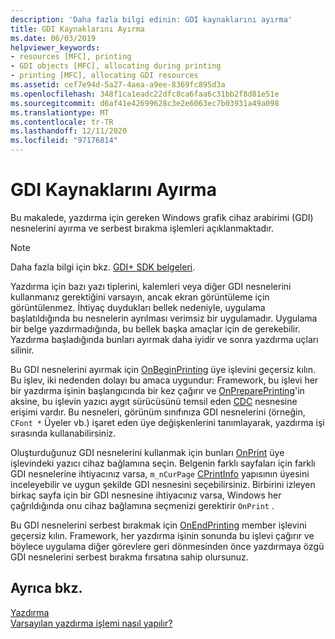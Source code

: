```yaml
---
description: 'Daha fazla bilgi edinin: GDI kaynaklarını ayırma'
title: GDI Kaynaklarını Ayırma
ms.date: 06/03/2019
helpviewer_keywords:
- resources [MFC], printing
- GDI objects [MFC], allocating during printing
- printing [MFC], allocating GDI resources
ms.assetid: cef7e94d-5a27-4aea-a9ee-8369fc895d3a
ms.openlocfilehash: 348f1ca1eadc22dfc8ca6faa6c31bb2f8d81e51e
ms.sourcegitcommit: d6af41e42699628c3e2e6063ec7b03931a49a098
ms.translationtype: MT
ms.contentlocale: tr-TR
ms.lasthandoff: 12/11/2020
ms.locfileid: "97176814"
---
```

# <a name="allocating-gdi-resources"></a>GDI Kaynaklarını Ayırma

Bu makalede, yazdırma için gereken Windows grafik cihaz arabirimi (GDI) nesnelerini ayırma ve serbest bırakma işlemleri açıklanmaktadır.

> [!NOTE]
> Daha fazla bilgi için bkz. [GDI+ SDK belgeleri](/windows/win32/gdiplus/-gdiplus-gdi-start).

Yazdırma için bazı yazı tiplerini, kalemleri veya diğer GDI nesnelerini kullanmanız gerektiğini varsayın, ancak ekran görüntüleme için görüntülenmez. İhtiyaç duydukları bellek nedeniyle, uygulama başlatıldığında bu nesnelerin ayrılması verimsiz bir uygulamadır. Uygulama bir belge yazdırmadığında, bu bellek başka amaçlar için de gerekebilir. Yazdırma başladığında bunları ayırmak daha iyidir ve sonra yazdırma uçları silinir.

Bu GDI nesnelerini ayırmak için [OnBeginPrinting](reference/cview-class.md#onbeginprinting) üye işlevini geçersiz kılın. Bu işlev, iki nedenden dolayı bu amaca uygundur: Framework, bu işlevi her bir yazdırma işinin başlangıcında bir kez çağırır ve [OnPreparePrinting](reference/cview-class.md#onprepareprinting)'in aksine, bu işlevin yazıcı aygıt sürücüsünü temsil eden [CDC](reference/cdc-class.md) nesnesine erişimi vardır. Bu nesneleri, görünüm sınıfınıza GDI nesnelerini (örneğin, `CFont *` Üyeler vb.) işaret eden üye değişkenlerini tanımlayarak, yazdırma işi sırasında kullanabilirsiniz.

Oluşturduğunuz GDI nesnelerini kullanmak için bunları [OnPrint](reference/cview-class.md#onprint) üye işlevindeki yazıcı cihaz bağlamına seçin. Belgenin farklı sayfaları için farklı GDI nesnelerine ihtiyacınız varsa, `m_nCurPage` [CPrintInfo](reference/cprintinfo-structure.md) yapısının üyesini inceleyebilir ve uygun şekilde GDI nesnesini seçebilirsiniz. Birbirini izleyen birkaç sayfa için bir GDI nesnesine ihtiyacınız varsa, Windows her çağrıldığında onu cihaz bağlamına seçmenizi gerektirir `OnPrint` .

Bu GDI nesnelerini serbest bırakmak için [OnEndPrinting](reference/cview-class.md#onendprinting) member işlevini geçersiz kılın. Framework, her yazdırma işinin sonunda bu işlevi çağırır ve böylece uygulama diğer görevlere geri dönmesinden önce yazdırmaya özgü GDI nesnelerini serbest bırakma fırsatına sahip olursunuz.

## <a name="see-also"></a>Ayrıca bkz.

[Yazdırma](printing.md)<br/>
[Varsayılan yazdırma işlemi nasıl yapılır?](how-default-printing-is-done.md)

